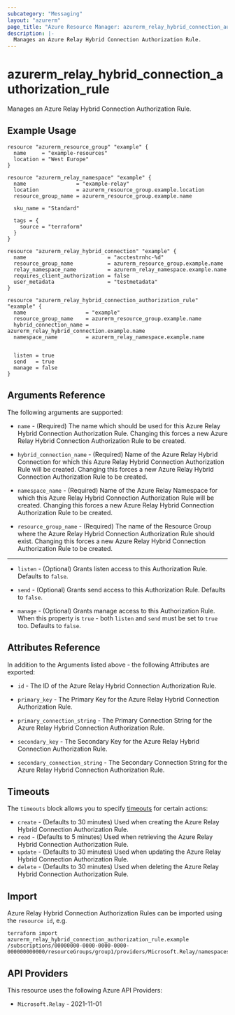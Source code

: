 ```yaml
---
subcategory: "Messaging"
layout: "azurerm"
page_title: "Azure Resource Manager: azurerm_relay_hybrid_connection_authorization_rule"
description: |-
  Manages an Azure Relay Hybrid Connection Authorization Rule.
---
```


# azurerm_relay_hybrid_connection_authorization_rule

Manages an Azure Relay Hybrid Connection Authorization Rule.

## Example Usage

```hcl
resource "azurerm_resource_group" "example" {
  name     = "example-resources"
  location = "West Europe"
}

resource "azurerm_relay_namespace" "example" {
  name                = "example-relay"
  location            = azurerm_resource_group.example.location
  resource_group_name = azurerm_resource_group.example.name

  sku_name = "Standard"

  tags = {
    source = "terraform"
  }
}

resource "azurerm_relay_hybrid_connection" "example" {
  name                          = "acctestrnhc-%d"
  resource_group_name           = azurerm_resource_group.example.name
  relay_namespace_name          = azurerm_relay_namespace.example.name
  requires_client_authorization = false
  user_metadata                 = "testmetadata"
}

resource "azurerm_relay_hybrid_connection_authorization_rule" "example" {
  name                   = "example"
  resource_group_name    = azurerm_resource_group.example.name
  hybrid_connection_name = azurerm_relay_hybrid_connection.example.name
  namespace_name         = azurerm_relay_namespace.example.name


  listen = true
  send   = true
  manage = false
}
```

## Arguments Reference

The following arguments are supported:

* `name` - (Required) The name which should be used for this Azure Relay Hybrid Connection Authorization Rule. Changing this forces a new Azure Relay Hybrid Connection Authorization Rule to be created.

* `hybrid_connection_name` - (Required) Name of the Azure Relay Hybrid Connection for which this Azure Relay Hybrid Connection Authorization Rule will be created. Changing this forces a new Azure Relay Hybrid Connection Authorization Rule to be created.

* `namespace_name` - (Required) Name of the Azure Relay Namespace for which this Azure Relay Hybrid Connection Authorization Rule will be created. Changing this forces a new Azure Relay Hybrid Connection Authorization Rule to be created.

* `resource_group_name` - (Required) The name of the Resource Group where the Azure Relay Hybrid Connection Authorization Rule should exist. Changing this forces a new Azure Relay Hybrid Connection Authorization Rule to be created.

---

* `listen` - (Optional) Grants listen access to this Authorization Rule. Defaults to `false`.

* `send` - (Optional) Grants send access to this Authorization Rule. Defaults to `false`.

* `manage` - (Optional) Grants manage access to this Authorization Rule. When this property is `true` - both `listen` and `send` must be set to `true` too. Defaults to `false`.

## Attributes Reference

In addition to the Arguments listed above - the following Attributes are exported:

* `id` - The ID of the Azure Relay Hybrid Connection Authorization Rule.

* `primary_key` - The Primary Key for the Azure Relay Hybrid Connection Authorization Rule.

* `primary_connection_string` - The Primary Connection String for the Azure Relay Hybrid Connection Authorization Rule.

* `secondary_key` - The Secondary Key for the Azure Relay Hybrid Connection Authorization Rule.

* `secondary_connection_string` - The Secondary Connection String for the Azure Relay Hybrid Connection Authorization Rule.

## Timeouts

The `timeouts` block allows you to specify [timeouts](https://developer.hashicorp.com/terraform/language/resources/configure#define-operation-timeouts) for certain actions:

* `create` - (Defaults to 30 minutes) Used when creating the Azure Relay Hybrid Connection Authorization Rule.
* `read` - (Defaults to 5 minutes) Used when retrieving the Azure Relay Hybrid Connection Authorization Rule.
* `update` - (Defaults to 30 minutes) Used when updating the Azure Relay Hybrid Connection Authorization Rule.
* `delete` - (Defaults to 30 minutes) Used when deleting the Azure Relay Hybrid Connection Authorization Rule.

## Import

Azure Relay Hybrid Connection Authorization Rules can be imported using the `resource id`, e.g.

```shell
terraform import azurerm_relay_hybrid_connection_authorization_rule.example /subscriptions/00000000-0000-0000-0000-000000000000/resourceGroups/group1/providers/Microsoft.Relay/namespaces/namespace1/hybridConnections/connection1/authorizationRules/rule1
```

## API Providers
<!-- This section is generated, changes will be overwritten -->
This resource uses the following Azure API Providers:

* `Microsoft.Relay` - 2021-11-01
